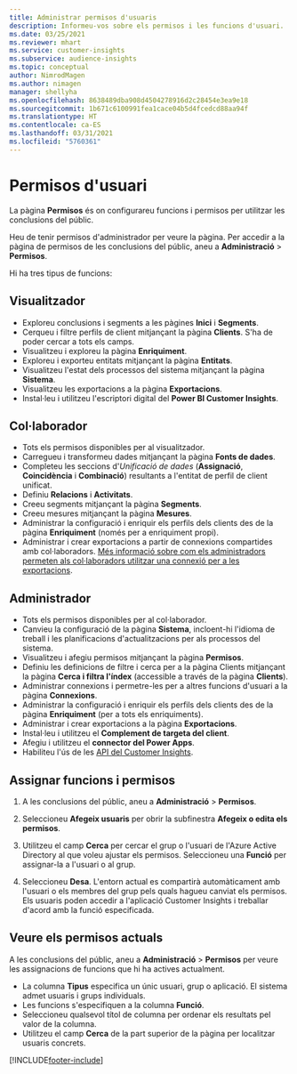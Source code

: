 ```yaml
---
title: Administrar permisos d'usuaris
description: Informeu-vos sobre els permisos i les funcions d'usuari.
ms.date: 03/25/2021
ms.reviewer: mhart
ms.service: customer-insights
ms.subservice: audience-insights
ms.topic: conceptual
author: NimrodMagen
ms.author: nimagen
manager: shellyha
ms.openlocfilehash: 8638489dba908d4504278916d2c28454e3ea9e18
ms.sourcegitcommit: 1b671c6100991fea1cace04b5d4fcedcd88aa94f
ms.translationtype: HT
ms.contentlocale: ca-ES
ms.lasthandoff: 03/31/2021
ms.locfileid: "5760361"
---
```

# <a name="user-permissions"></a>Permisos d'usuari

La pàgina **Permisos** és on configurareu funcions i permisos per utilitzar les conclusions del públic.

Heu de tenir permisos d'administrador per veure la pàgina. Per accedir a la pàgina de permisos de les conclusions del públic, aneu a **Administració** > **Permisos**.

Hi ha tres tipus de funcions:

## <a name="viewer"></a>Visualitzador

- Exploreu conclusions i segments a les pàgines **Inici** i **Segments**.
- Cerqueu i filtre perfils de client mitjançant la pàgina **Clients**. S'ha de poder cercar a tots els camps.
- Visualitzeu i exploreu la pàgina **Enriquiment**.
- Exploreu i exporteu entitats mitjançant la pàgina **Entitats**.
- Visualitzeu l'estat dels processos del sistema mitjançant la pàgina **Sistema**.
- Visualitzeu les exportacions a la pàgina **Exportacions**.
- Instal·leu i utilitzeu l'escriptori digital del **Power BI Customer Insights**.

## <a name="contributor"></a>Col·laborador

- Tots els permisos disponibles per al visualitzador.
- Carregueu i transformeu dades mitjançant la pàgina **Fonts de dades**.
- Completeu les seccions d'*Unificació de dades* (**Assignació**, **Coincidència** i **Combinació**) resultants a l'entitat de perfil de client unificat.
- Definiu **Relacions** i **Activitats**.
- Creeu segments mitjançant la pàgina **Segments**.
- Creeu mesures mitjançant la pàgina **Mesures**.
- Administrar la configuració i enriquir els perfils dels clients des de la pàgina **Enriquiment** (només per a enriquiment propi).
- Administrar i crear exportacions a partir de connexions compartides amb col·laboradors. [Més informació sobre com els administradors permeten als col·laboradors utilitzar una connexió per a les exportacions](connections.md#allow-contributors-to-use-a-connection-for-exports).

## <a name="administrator"></a>Administrador

- Tots els permisos disponibles per al col·laborador.
- Canvieu la configuració de la pàgina **Sistema**, incloent-hi l'idioma de treball i les planificacions d'actualitzacions per als processos del sistema.
- Visualitzeu i afegiu permisos mitjançant la pàgina **Permisos**.
- Definiu les definicions de filtre i cerca per a la pàgina Clients mitjançant la pàgina **Cerca i filtra l'índex** (accessible a través de la pàgina **Clients**).
- Administrar connexions i permetre-les per a altres funcions d'usuari a la pàgina **Connexions**.
- Administrar la configuració i enriquir els perfils dels clients des de la pàgina **Enriquiment** (per a tots els enriquiments).
- Administrar i crear exportacions a la pàgina **Exportacions**.
- Instal·leu i utilitzeu el **Complement de targeta del client**.
- Afegiu i utilitzeu el **connector del Power Apps**.
- Habiliteu l'ús de les [API del Customer Insights](apis.md).

## <a name="assign-roles-and-permissions"></a>Assignar funcions i permisos

1. A les conclusions del públic, aneu a **Administració** > **Permisos**.

1. Seleccioneu **Afegeix usuaris** per obrir la subfinestra **Afegeix o edita els permisos**.

1. Utilitzeu el camp **Cerca** per cercar el grup o l'usuari de l'Azure Active Directory al que voleu ajustar els permisos. Seleccioneu una **Funció** per assignar-la a l'usuari o al grup.

1. Seleccioneu **Desa**. L'entorn actual es compartirà automàticament amb l'usuari o els membres del grup pels quals hagueu canviat els permisos. Els usuaris poden accedir a l'aplicació Customer Insights i treballar d'acord amb la funció especificada.

## <a name="view-current-permissions"></a>Veure els permisos actuals

A les conclusions del públic, aneu a **Administració** > **Permisos** per veure les assignacions de funcions que hi ha actives actualment.

- La columna **Tipus** especifica un únic usuari, grup o aplicació. El sistema admet usuaris i grups individuals.
- Les funcions s'especifiquen a la columna **Funció**.
- Seleccioneu qualsevol títol de columna per ordenar els resultats pel valor de la columna.
- Utilitzeu el camp **Cerca** de la part superior de la pàgina per localitzar usuaris concrets.


[!INCLUDE[footer-include](../includes/footer-banner.md)]

